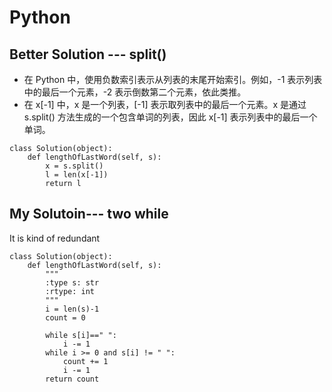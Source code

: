 # Python

## Better Solution --- split()
- 在 Python 中，使用负数索引表示从列表的末尾开始索引。例如，-1 表示列表中的最后一个元素，-2 表示倒数第二个元素，依此类推。
- 在 x[-1] 中，x 是一个列表，[-1] 表示取列表中的最后一个元素。x 是通过 s.split() 方法生成的一个包含单词的列表，因此 x[-1] 表示列表中的最后一个单词。
```
class Solution(object):
    def lengthOfLastWord(self, s):
        x = s.split()
        l = len(x[-1])
        return l
```

## My Solutoin--- two while
It is kind of redundant
```
class Solution(object):
    def lengthOfLastWord(self, s):
        """
        :type s: str
        :rtype: int
        """
        i = len(s)-1
        count = 0

        while s[i]==" ":
            i -= 1
        while i >= 0 and s[i] != " ":
            count += 1
            i -= 1
        return count
```

